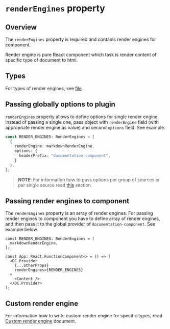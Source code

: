 # `renderEngines` property

## Overview

The `renderEngines` property is required and contains render engines for component.

Render engine is pure React component which task is render content of specific type of document to html.

## Types

For types of render engines, see [file](https://github.com/kyma-incubator/documentation-component/blob/master/packages/documentation-component/src/interfaces/RenderEngine.ts).

## Passing globally options to plugin

`renderEngines` property allows to define options for single render engine. Instead of passing a single one, pass object with `renderEngine` field (with appropriate render engine as value) and second `options` field. See example.

``` ts
const RENDER_ENGINES: RenderEngines = [
  {
    renderEngine: markdownRenderEngine,
    options: {
      headerPrefix: "documentation-component",
    }
  },
];
```

> **NOTE**: For information how to pass options per group of sources or per single source read [this](./sources.md#passing-options) section.

## Passing render engines to component

The `renderEngines` property is an array of render engines. For passing render engines to component you have to define array of render engines, and then pass it to the global provider of `documentation-component`. See example below.

``` tsx
const RENDER_ENGINES: RenderEngines = [
  markdownRenderEngine,
];

const App: React.FunctionComponent<> = () => (
  <DC.Provider
    {...otherProps}
    renderEngines={RENDER_ENGINES}
  >
    <Content />
  </DC.Provider>
);
```

## Custom render engine

For information how to write custom render engine for specific types, read [Custom render engine](../guidelines/custom-render-engine.md) document.
